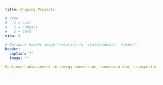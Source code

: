 ```yaml
---
title: Ongoing Projects

# View.
#   1 = List
#   2 = Compact
#   3 = Card
view: 2

# Optional header image (relative to `static/media/` folder).
header:
  caption: ""
  image: ""

Continued advancement in energy conversion, communication, transportation, and many other critical technologies relies on material innovations, which demand novel synthesis and manufacturing processes for emerging materials and structures.


---
```

